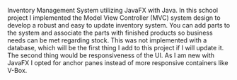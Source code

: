 Inventory Management System utilizing JavaFX with Java. In this school project I implemented the Model View Controller (MVC) system design to develop a robust and easy to update inventory system. You can add parts to the system and associate the parts with finished products so business needs can be met regarding stock. This was not implemented with a database, which will be the first thing I add to this project if I will update it. The second thing would be responsiveness of the UI. As I am new with JavaFX I opted for anchor panes instead of more responsive containers like V-Box.
